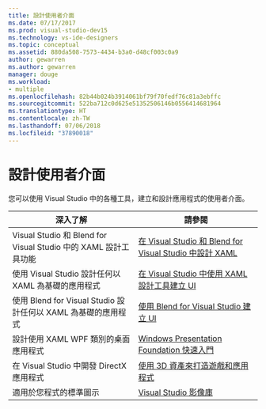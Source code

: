 ```yaml
---
title: 設計使用者介面
ms.date: 07/17/2017
ms.prod: visual-studio-dev15
ms.technology: vs-ide-designers
ms.topic: conceptual
ms.assetid: 880da508-7573-4434-b3a0-d48cf003c0a9
author: gewarren
ms.author: gewarren
manager: douge
ms.workload:
- multiple
ms.openlocfilehash: 82b44b024b3914061bf79f70fedf76c81a3ebffc
ms.sourcegitcommit: 522ba712c0d625e51352506146b0556414681964
ms.translationtype: HT
ms.contentlocale: zh-TW
ms.lasthandoff: 07/06/2018
ms.locfileid: "37890018"
---
```

# <a name="design-user-interfaces"></a>設計使用者介面

您可以使用 Visual Studio 中的各種工具，建立和設計應用程式的使用者介面。

|深入了解|請參閱|
|-------------------------|---------|
| Visual Studio 和 Blend for Visual Studio 中的 XAML 設計工具功能 | [在 Visual Studio 和 Blend for Visual Studio 中設計 XAML](../designers/designing-xaml-in-visual-studio.md) |
| 使用 Visual Studio 設計任何以 XAML 為基礎的應用程式|[在 Visual Studio 中使用 XAML 設計工具建立 UI](creating-a-ui-by-using-xaml-designer-in-visual-studio.md) |
| 使用 Blend for Visual Studio 設計任何以 XAML 為基礎的應用程式 | [使用 Blend for Visual Studio 建立 UI](creating-a-ui-by-using-blend-for-visual-studio.md) |
|設計使用 XAML WPF 類別的桌面應用程式 | [Windows Presentation Foundation 快速入門](../designers/getting-started-with-wpf.md) |
| 在 Visual Studio 中開發 DirectX 應用程式 | [使用 3D 資產來打造遊戲和應用程式](../designers/working-with-3-d-assets-for-games-and-apps.md) |
| 適用於您程式的標準圖示 | [Visual Studio 影像庫](../designers/the-visual-studio-image-library.md) |
